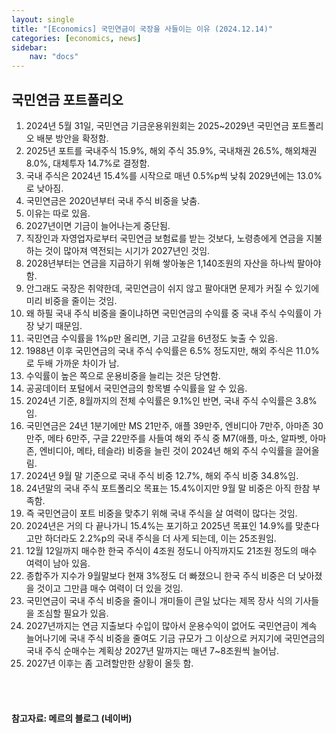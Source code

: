 ```yaml
---
layout: single
title: "[Economics] 국민연금이 국장을 사들이는 이유 (2024.12.14)"
categories: [economics, news]
sidebar:
    nav: "docs"
---
```


## 국민연금 포트폴리오
1. 2024년 5월 31일, 국민연금 기금운용위원회는 2025~2029년 국민연금 포트폴리오 배분 방안을 확정함.
1. 2025년 포트를 국내주식 15.9%, 해외 주식 35.9%, 국내채권 26.5%, 해외채권 8.0%, 대체투자 14.7%로 결정함.
1. 국내 주식은 2024년 15.4%를 시작으로 매년 0.5%p씩 낮춰 2029년에는 13.0%로 낮아짐.
1. 국민연금은 2020년부터 국내 주식 비중을 낮춤.
1. 이유는 따로 있음.
1. 2027년이면 기금이 늘어나는게 중단됨.
1. 직장인과 자영업자로부터 국민연금 보험료를 받는 것보다, 노령층에게 연금을 지불하는 것이 많아져 역전되는 시기가 2027년인 것임.
1. 2028년부터는 연금을 지급하기 위해 쌓아놓은 1,140조원의 자산을 하나씩 팔아야함.
1. 안그래도 국장은 취약한데, 국민연금이 쉬지 않고 팔아대면 문제가 커질 수 있기에 미리 비중을 줄이는 것임.
1. 왜 하필 국내 주식 비중을 줄이냐하면 국민연금의 수익률 중 국내 주식 수익률이 가장 낮기 때문임.
1. 국민연금 수익률을 1%p만 올리면, 기금 고갈을 6년정도 늦출 수 있음.
1. 1988년 이후 국민연금의 국내 주식 수익률은 6.5% 정도지만, 해외 주식은 11.0%로 두배 가까운 차이가 남.
1. 수익률이 높은 쪽으로 운용비중을 늘리는 것은 당연함.
1. 공공데이터 포털에서 국민연금의 항목별 수익률을 알 수 있음.
1. 2024년 기준, 8월까지의 전체 수익률은 9.1%인 반면, 국내 주식 수익률은 3.8%임.
1. 국민연금은 24년 1분기에만 MS 21만주, 애플 39만주, 엔비디아 7만주, 아마존 30만주, 메타 6만주, 구글 22만주를 사들여 해외 주식 중 M7(애플, 마소, 알파벳, 아마존, 엔비디아, 메타, 테슬라) 비중을 늘린 것이 2024년 해외 주식 수익률을 끌어올림.
1. 2024년 9월 말 기준으로 국내 주식 비중 12.7%, 해외 주식 비중 34.8%임.
1. 24년말의 국내 주식 포트폴리오 목표는 15.4%이지만 9월 말 비중은 아직 한참 부족함.
1. 즉 국민연금이 포트 비중을 맞추기 위해 국내 주식을 살 여력이 많다는 것임.
1. 2024년은 거의 다 끝나가니 15.4%는 포기하고 2025년 목표인 14.9%를 맞춘다고만 하더라도 2.2%p의 국내 주식을 더 사게 되는데, 이는 25조원임.
1. 12월 12일까지 매수한 한국 주식이 4조원 정도니 아직까지도 21조원 정도의 매수 여력이 남아 있음.
1. 종합주가 지수가 9월말보다 현재 3%정도 더 빠졌으니 한국 주식 비중은 더 낮아졌을 것이고 그만큼 매수 여력이 더 있을 것임.
1. 국민연금이 국내 주식 비중을 줄이니 개미들이 큰일 났다는 제목 장사 식의 기사들을 조심할 필요가 있음.
1. 2027년까지는 연금 지출보다 수입이 많아서 운용수익이 없어도 국민연금이 계속 늘어나기에 국내 주식 비중을 줄여도 기금 규모가 그 이상으로 커지기에 국민연금의 국내 주식 순매수는 계획상 2027년 말까지는 매년 7~8조원씩 늘어남.
1. 2027년 이후는 좀 고려할만한 상황이 올듯 함.



<br/>
<br/>

#### 참고자료: 메르의 블로그 (네이버) 